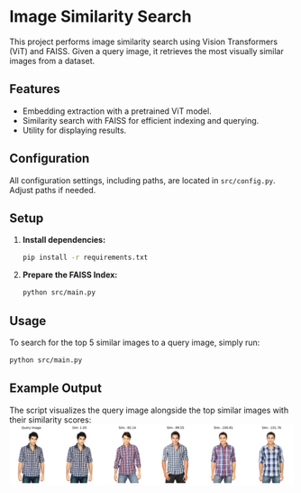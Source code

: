 # Image Similarity Search

This project performs image similarity search using Vision Transformers (ViT) and FAISS. Given a query image, it retrieves the most visually similar images from a dataset.

## Features

- Embedding extraction with a pretrained ViT model.
- Similarity search with FAISS for efficient indexing and querying.
- Utility for displaying results.

## Configuration

All configuration settings, including paths, are located in `src/config.py`. Adjust paths if needed.

## Setup

1. **Install dependencies:**

    ```bash
    pip install -r requirements.txt
    ```

2. **Prepare the FAISS Index:**

    ```bash
    python src/main.py
    ```

## Usage

To search for the top 5 similar images to a query image, simply run:

```bash
python src/main.py
```


## Example Output
The script visualizes the query image alongside the top similar images with their similarity scores:
![Example Output](docs/ViT.png)  

